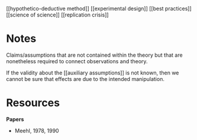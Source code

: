 [[hypothetico-deductive method]]
[[experimental design]]
[[best practices]]
[[science of science]]
[[replication crisis]]

# Notes
Claims/assumptions that are not contained within the theory but that are nonetheless required to connect observations and theory. 

If the validity about the [[auxiliary assumptions]] is not known, then we cannot be sure that effects are due to the intended manipulation.

# Resources
**Papers**
- Meehl, 1978, 1990